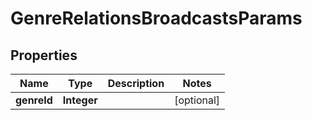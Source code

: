 

# GenreRelationsBroadcastsParams

## Properties

Name | Type | Description | Notes
------------ | ------------- | ------------- | -------------
**genreId** | **Integer** |  |  [optional]



